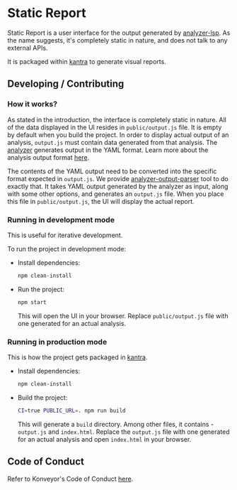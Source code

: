 # Static Report

Static Report is a user interface for the output generated by [analyzer-lsp](https://github.com/konveyor/analyzer-lsp). As the name suggests, it's completely static in nature, and does not talk to any external APIs.

It is packaged within [kantra](https://github.com/konveyor/kantra) to generate visual reports.

## Developing / Contributing

### How it works?

As stated in the introduction, the interface is completely static in nature. All of the data displayed in the UI resides in `public/output.js` file. It is empty by default when you build the project. In order to display actual output of an analysis, `output.js` must contain data generated from that analysis. The [analyzer](https://github.com/konveyor/analyzer-lsp) generates output in the YAML format. Learn more about the analysis output format [here](https://github.com/konveyor/analyzer-lsp/blob/main/docs/violations.md).

The contents of the YAML output need to be converted into the specific format expected in `output.js`. We provide [analyzer-output-parser](./analyzer-output-parser/README.md) tool to do exactly that. It takes YAML output generated by the analyzer as input, along with some other options, and generates an `output.js` file. When you place this file in `public/output.js`, the UI will display the actual report.

### Running in development mode

This is useful for iterative development.

To run the project in development mode:

* Install dependencies:

  ```sh 
  npm clean-install
  ```

* Run the project:

  ```sh
  npm start
  ```
  This will open the UI in your browser. Replace `public/output.js` file with one generated for an actual analysis.

### Running in production mode

This is how the project gets packaged in [kantra](https://github.com/konveyor/kantra).

* Install dependencies:

  ```sh 
  npm clean-install
  ```

* Build the project:

  ```sh
  CI=true PUBLIC_URL=. npm run build
  ```
  This will generate a `build` directory. Among other files, it contains - `output.js` and `index.html`. Replace the `output.js` file with one generated for an actual analysis and open `index.html` in your browser.


## Code of Conduct

Refer to Konveyor's Code of Conduct [here](https://github.com/konveyor/community/blob/main/CODE_OF_CONDUCT.md).
